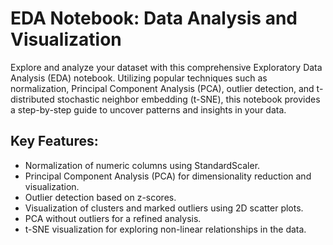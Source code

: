 # EDA Notebook: Data Analysis and Visualization

Explore and analyze your dataset with this comprehensive Exploratory Data Analysis (EDA) notebook. Utilizing popular techniques such as normalization, Principal Component Analysis (PCA), outlier detection, and t-distributed stochastic neighbor embedding (t-SNE), this notebook provides a step-by-step guide to uncover patterns and insights in your data.

## Key Features:
- Normalization of numeric columns using StandardScaler.
- Principal Component Analysis (PCA) for dimensionality reduction and visualization.
- Outlier detection based on z-scores.
- Visualization of clusters and marked outliers using 2D scatter plots.
- PCA without outliers for a refined analysis.
- t-SNE visualization for exploring non-linear relationships in the data.

